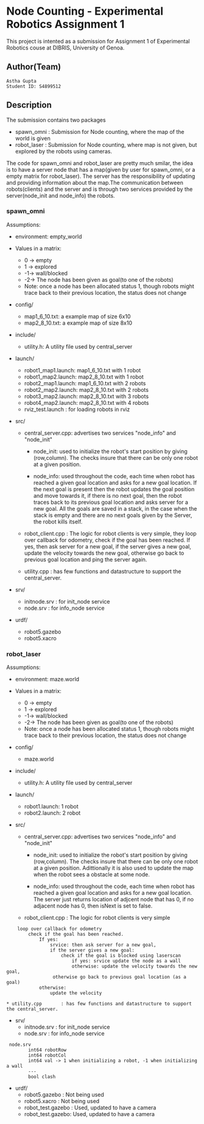 # Node Counting - Experimental Robotics Assignment 1 

This project is intented as a submission for Assignment 1 of Experimental Robotics couse at DIBRIS, University of Genoa. 

## Author(Team)
	Astha Gupta
	Student ID: S4899512

## Description

The submission contains two packages 
* spawn_omni : Submission for Node counting, where the map of the world is given 
* robot_laser : Submission for Node counting, where map is not given, but explored by the robots using cameras. 

The code for spawn_omni and robot_laser are pretty much smilar, the idea is to have a server node that has a map(given by user for spawn_omni, or a empty matrix for robot_laser). The server has the responsibility of updating and providing information about the map.The communication between robots(clients) and the server and is through two services provided by the server(node_init and node_info) the robots. 

### spawn_omni

Assumptions:
* environment: empty_world
* Values in a matrix: 
	* 0 -> empty 
	* 1 -> explored 
	* -1-> wall/blocked 
	* -2-> The node has been given as goal(to one of the robots)
	* Note: once a node has been allocated status 1, though robots might trace back to their previous location, the status does not change   


* config/
	* map1_6_10.txt: a example map of size 6x10
	* map2_8_10.txt: a example map of size 8x10
* include/
	* utility.h: A utility file used by central_server 
* launch/
	* robot1_map1.launch: map1_6_10.txt with 1 robot
	* robot1_map2.launch: map2_8_10.txt with 1 robot
	* robot2_map1.launch: map1_6_10.txt with 2 robots
	* robot2_map2.launch: map2_8_10.txt with 2 robots
	* robot3_map2.launch: map2_8_10.txt with 3 robots
	* robot4_map2.launch: map2_8_10.txt with 4 robots
	* rviz_test.launch  : for loading robots in rviz 
* src/
	* central_server.cpp: advertises two services "node_info" and "node_init"
		
		* node_init: used to initialize the robot's start position by giving (row,column). The checks insure that there can be only one robot at a given position. 
		
		* node_info: used throughout the code, each time when robot has reached a given goal location and asks for a new goal location. If the next goal is present then the robot updates the goal position and move towards it, if there is no next goal, then the robot traces back to its previous goal location and asks server for a new goal. 
		All the goals are saved in a stack, in the case when the stack is empty and there are no next goals given by the Server, the robot kills itself. 

	* robot_client.cpp  : The logic for robot clients is very simple, they loop over callback for odometry, check if the goal has been reached. If yes, then ask server for a new goal, if the server gives a new goal, update the velocity towards the new goal, otherwise go back to previous goal location and ping the server again. 

	* utility.cpp       : has few functions and datastructure to support the central_server. 

* srv/
	* initnode.srv : for init_node service 
	* node.srv     : for info_node service 
* urdf/
	* robot5.gazebo 
	* robot5.xacro


### robot_laser

Assumptions:
* environment: maze.world
* Values in a matrix: 
	* 0 -> empty 
	* 1 -> explored 
	* -1-> wall/blocked 
	* -2-> The node has been given as goal(to one of the robots)
	* Note: once a node has been allocated status 1, though robots might trace back to their previous location, the status does not change   


* config/
	* maze.world
* include/
	* utility.h: A utility file used by central_server 
* launch/
	* robot1.launch:  1 robot
	* robot2.launch:  2 robot
* src/
	* central_server.cpp: advertises two services "node_info" and "node_init"
		
		* node_init: used to initialize the robot's start position by giving (row,column). The checks insure that there can be only one robot at a given position. 
		Adittionally it is also used to update the map when the robot sees a obstacle at some node. 

		* node_info: used throughout the code, each time when robot has reached a given goal location and asks for a new goal location. The server just returns location of adjcent node that has 0, if no adjacent node has 0, then isNext is set to false. 

	* robot_client.cpp  : The logic for robot clients is very simple
```
	loop over callback for odometry 
		check if the goal has been reached. 
			If yes:
				srvice: then ask server for a new goal, 
				if the server gives a new goal:
					check if the goal is blocked using laserscan 
						if yes: srvice update the node as a wall 
						otherwise: update the velocity towards the new goal, 
				 otherwise go back to previous goal location (as a goal)
			otherwise:
				update the velocity
```

	* utility.cpp       : has few functions and datastructure to support the central_server. 

* srv/
	* initnode.srv : for init_node service 
	* node.srv     : for info_node service 
```
 node.srv
		int64 robotRow
		int64 robotCol
		int64 val -> 1 when initializing a robot, -1 when initializing a wall
		---
		bool clash
```
* urdf/
	* robot5.gazebo : Not being used 
	* robot5.xacro : Not being used 
	* robot_test.gazebo : Used, updated to have a camera  
	* robot_test.gazebo: Used, updated to have a camera  

